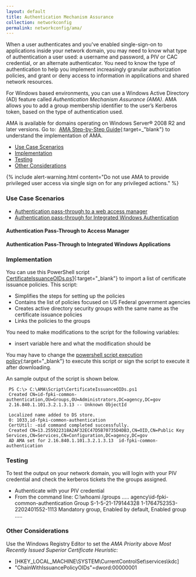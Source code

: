 ```yaml
---
layout: default
title: Authentication Mechanism Assurance
collection: networkconfig
permalink: networkconfig/ama/
---
```


When a user authenticates and you've enabled single-sign-on to applications inside your network domain, you may need to know what type of authentication a user used: a username and password, a PIV or CAC credential, or an alternate authenticator.  You need to know the type of authentication to help you implement increasingly granular authorization policies, and grant or deny access to information in applications and shared network resources.   

For Windows based environments, you can use a Windows Active Directory (AD) feature called _Authentication Mechanism Assurance (AMA)_. AMA allows you to add a group membership identifier to the user’s Kerberos token, based on the type of authentication used.

AMA is available for domains operating on Windows Server® 2008 R2 and later versions. Go to:&nbsp;&nbsp;[AMA Step-by-Step Guide](https://technet.microsoft.com/en-us/library/dd378897(v=WS.10).aspx){:target=_"blank"} to understand the implementation of AMA.

- [Use Case Scenarios](#use-case-scenarios)
- [Implementation](#implementation)
- [Testing](#testing)
- [Other Considerations](#other-considerations)

{% include alert-warning.html content="Do not use AMA to provide privileged user access via single sign on for any privileged actions." %}

### Use Case Scenarios

- [Authentication pass-through to a web access manager](#authentication-pass-through-to-a-web-access-manager)
- [Authentication pass-through for Integrated Windows Authentication](#authentication-pass-through-for-integrated-windows-authentication)

#### Authentication Pass-Through to Access Manager 


#### Authentication Pass-Through to Integrated Windows Applications


### Implementation
You can use this PowerShell script [CertificateIssuanceOIDs.ps1](https://github.com/GSA/ficam-scripts-public/tree/master/_ama){:target="_blank"} to import a list of  certificate issuance policies.  This script:

- Simplifies the steps for setting up the policies 
- Contains the list of policies focused on US Federal government agencies 
- Creates active directory security groups with the same name as the certificate issuance policies 
- Links the policies to the groups

You need to make modifications to the script for the following variables:

- insert variable here and what the modification should be

You may have to change the [powershell script execution policy](https://docs.microsoft.com/en-us/powershell/module/microsoft.powershell.core/about/about_execution_policies?view=powershell-5.1&viewFallbackFrom=powershell-Microsoft.PowerShell.Core){:target="_blank"} to execute this script or sign the script to execute it after downloading.

An sample output of the script is shown below.

     PS C:\> C:\AMA\Script\CertificateIssuanceOIDs.ps1
     Created CN=id-fpki-common-authentication,OU=Groups,OU=Administrators,DC=agency,DC=gov
     2.16.840.1.101.3.2.1.3.13 -- Unknown ObjectId

     Localized name added to DS store.
     0: 1033,id-fpki-common-authentication
     CertUtil: -oid command completed successfully.
     Created CN=13.255922318A2AF32EC47D5B70735D4DB3,CN=OID,CN=Public Key Services,CN=Services,CN=Configuration,DC=agency,DC=gov
     AD AMA set for 2.16.840.1.101.3.2.1.3.13  id-fpki-common-authentication

### Testing
To test the output on your network domain, you will login with your PIV credential and check the kerberos tickets the the groups assigned.  

- Authenticate with your PIV credential
- From the command line: 
     C:\whoami /groups
     .....
     agency\id-fpki-common-authentication   Group  S-1-5-21-179144328 1-1764752353-2202401552-1113 
          Mandatory group, Enabled by default, Enabled group
     .....
		 

### Other Considerations
Use the Windows Registry Editor to set the _AMA Priority_ above _Most Recently Issued Superior Certificate Heuristic_:  

- [HKEY_LOCAL_MACHINE\SYSTEM\CurrentControlSet\services\kdc]
- "ChainWithIssuancePolicyOIDs"=dword:00000001

